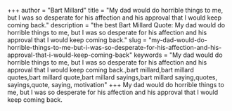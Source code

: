 +++
author = "Bart Millard"
title = "My dad would do horrible things to me, but I was so desperate for his affection and his approval that I would keep coming back."
description = "the best Bart Millard Quote: My dad would do horrible things to me, but I was so desperate for his affection and his approval that I would keep coming back."
slug = "my-dad-would-do-horrible-things-to-me-but-i-was-so-desperate-for-his-affection-and-his-approval-that-i-would-keep-coming-back"
keywords = "My dad would do horrible things to me, but I was so desperate for his affection and his approval that I would keep coming back.,bart millard,bart millard quotes,bart millard quote,bart millard sayings,bart millard saying,quotes, sayings,quote, saying, motivation"
+++
My dad would do horrible things to me, but I was so desperate for his affection and his approval that I would keep coming back.

